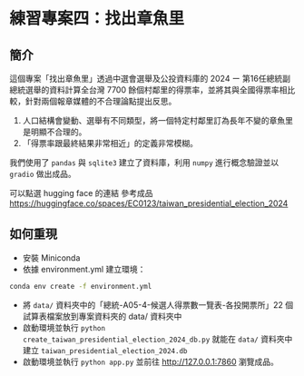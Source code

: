
# 練習專案四：找出章魚里

## 簡介
這個專案「找出章魚里」透過中選會選舉及公投資料庫的 2024 ー 第16任總統副總統選舉的資料計算全台灣 7700 餘個村鄰里的得票率，並將其與全國得票率相比較，針對兩個報章媒體的不合理論點提出反思。

1. 人口結構會變動、選舉有不同類型，將一個特定村鄰里訂為長年不變的章魚里是明顯不合理的。
2. 「得票率跟最終結果非常相近」的定義非常模糊。

我們使用了 `pandas` 與 `sqlite3` 建立了資料庫，利用 `numpy` 進行概念驗證並以 `gradio` 做出成品。

可以點選 hugging face 的連結 參考成品
<https://huggingface.co/spaces/EC0123/taiwan_presidential_election_2024>

## 如何重現

- 安裝 Miniconda
- 依據 environment.yml 建立環境：

```bash
conda env create -f environment.yml
```

- 將 `data/` 資料夾中的「總統-A05-4-候選人得票數一覽表-各投開票所」22 個試算表檔案放到專案資料夾的 data/ 資料夾中
- 啟動環境並執行 `python create_taiwan_presidential_election_2024_db.py` 就能在 `data/` 資料夾中建立 `taiwan_presidential_election_2024.db`
- 啟動環境並執行 `python app.py` 並前往 http://127.0.0.1:7860 瀏覽成品。
